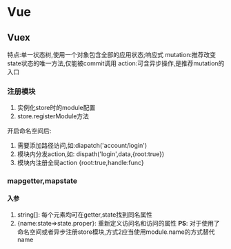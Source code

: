 # Vue

## Vuex

特点:单一状态树,使用一个对象包含全部的应用状态;响应式
mutation:推荐改变state状态的唯一方法,仅能被commit调用
action:可含异步操作,是推荐mutation的入口

### 注册模块

1. 实例化store时的module配置
2. store.registerModule方法

开启命名空间后:

1. 需要添加路径访问,如:diapatch('account/login')
2. 模块内分发action,如: dispath('login',data,{root:true})
3. 模块内注册全局action {root:true,handle:func}

### mapgetter,mapstate

#### 入参

1. string[]: 每个元素均可在getter,state找到同名属性
2. {name:state=>state.proper}: 重新定义访问名和访问的属性
**PS**: 对于使用了命名空间或者异步注册store模块,方式2应当使用module.name的方式替代name
